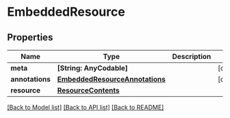 # EmbeddedResource

## Properties
Name | Type | Description | Notes
------------ | ------------- | ------------- | -------------
**meta** | **[String: AnyCodable]** |  | [optional] 
**annotations** | [**EmbeddedResourceAnnotations**](EmbeddedResourceAnnotations.md) |  | [optional] 
**resource** | [**ResourceContents**](ResourceContents.md) |  | 

[[Back to Model list]](../README.md#documentation-for-models) [[Back to API list]](../README.md#documentation-for-api-endpoints) [[Back to README]](../README.md)


